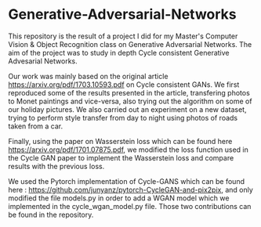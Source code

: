 # Generative-Adversarial-Networks
This repository is the result of a project I did for my Master's Computer Vision & Object Recognition class on Generative Adversarial Networks. The aim of the project was to study in depth Cycle consistent Generative Advesarial Networks. 

Our work was mainly based on the original article https://arxiv.org/pdf/1703.10593.pdf on Cycle consistent GANs. We first 
reproduced some of the results presented in the article, transfering photos to Monet paintings and vice-versa, also trying out 
the algorithm on some of our holiday pictures. We also carried out an experiment on a new dataset, trying to perform style 
transfer from day to night using photos of roads taken from a car. 

Finally, using the paper on Wasserstein loss which can be found here https://arxiv.org/pdf/1701.07875.pdf, we modified the loss
function used in the Cycle GAN paper to implement the Wasserstein loss and compare results with the previous loss. 

We used the Pytorch implementation of Cycle-GANS which can be found here : https://github.com/junyanz/pytorch-CycleGAN-and-pix2pix, 
and only modified the file models.py in order to add a WGAN model which we implemented in the cycle_wgan_model.py file. Those two
contributions can be found in the repository. 
